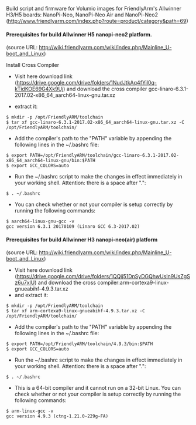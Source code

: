 Build script and firmware for Volumio images for FriendlyArm's Allwinner H3/H5 boards: NanoPi-Neo, NanoPi-Neo Air and NanoPi-Neo2
(http://www.friendlyarm.com/index.php?route=product/category&path=69)

#### Prerequisites for build Allwinner H5 nanopi-neo2 platform.
(source URL: http://wiki.friendlyarm.com/wiki/index.php/Mainline_U-boot_and_Linux)

Install Cross Compiler
* Visit here download link (https://drive.google.com/drive/folders/1NudJtkAq4fYil0q-kTidKOE69G4Xk9Uj)
  and download the cross compiler gcc-linaro-6.3.1-2017.02-x86_64_aarch64-linux-gnu.tar.xz 

* extract it:
```
$ mkdir -p /opt/FriendlyARM/toolchain
$ tar xf gcc-linaro-6.3.1-2017.02-x86_64_aarch64-linux-gnu.tar.xz -C /opt/FriendlyARM/toolchain/
```

* Add the compiler's path to the "PATH" variable by appending the following lines in the ~/.bashrc file:
```
$ export PATH=/opt/FriendlyARM/toolchain/gcc-linaro-6.3.1-2017.02-x86_64_aarch64-linux-gnu/bin:$PATH
$ export GCC_COLORS=auto
```

* Run the ~/.bashrc script to make the changes in effect immediately in your working shell. 
  Attention: there is a space after ".":
```
$ . ~/.bashrc
```  

* You can check whether or not your compiler is setup correctly by running the following commands:
```
$ aarch64-linux-gnu-gcc -v
gcc version 6.3.1 20170109 (Linaro GCC 6.3-2017.02)
```

#### Prerequisites for build Allwinner H3 nanopi-neo(air) platform
(source URL: http://wiki.friendlyarm.com/wiki/index.php/Mainline_U-boot_and_Linux)

* Visit here download link (https://drive.google.com/drive/folders/1QQjj51DnSyDGQhwUsIn9UsZgSz6u7xlU)
  and download the cross compiler:arm-cortexa9-linux-gnueabihf-4.9.3.tar.xz 
* and extract it:
```
$ mkdir -p /opt/FriendlyARM/toolchain
$ tar xf arm-cortexa9-linux-gnueabihf-4.9.3.tar.xz -C /opt/FriendlyARM/toolchain/
```

* Add the compiler's path to the "PATH" variable by appending the following lines in the ~/.bashrc file:
```
$ export PATH=/opt/FriendlyARM/toolchain/4.9.3/bin:$PATH
$ export GCC_COLORS=auto
```

* Run the ~/.bashrc script to make the changes in effect immediately in your working shell. 
  Attention: there is a space after ".":
``` 
$ . ~/.bashrc
```

* This is a 64-bit compiler and it cannot run on a 32-bit Linux. You can check whether or not your compiler is setup correctly by running the following commands:
```
$ arm-linux-gcc -v
gcc version 4.9.3 (ctng-1.21.0-229g-FA)
```
